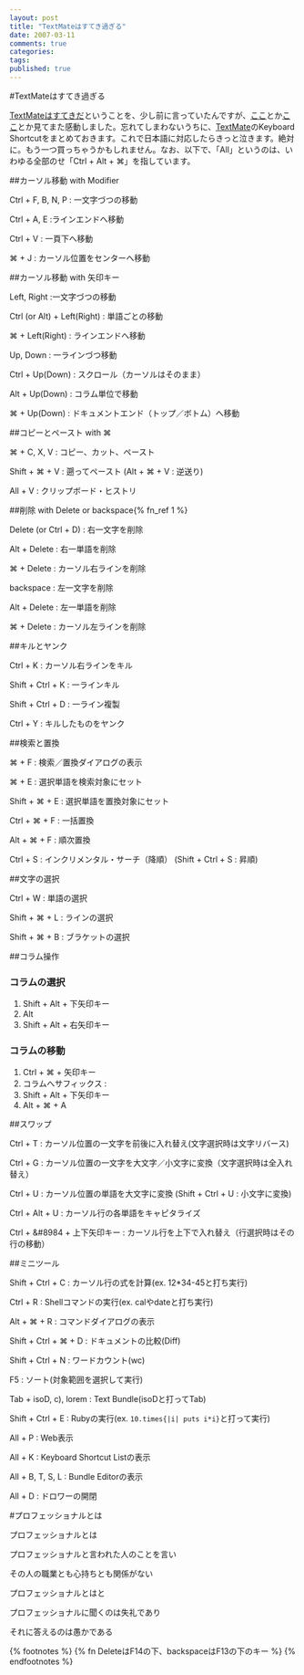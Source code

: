 ```yaml
---
layout: post
title: "TextMateはすてき過ぎる"
date: 2007-03-11
comments: true
categories:
tags:
published: true
---
```


#TextMateはすてき過ぎる

[TextMateはすてきだ](http://d.hatena.ne.jp/keyesberry/20060701)ということを、少し前に言っていたんですが、[ここ](http://macromates.com/screencast/math_and_column_selections.mov)とか[ここ](http://projects.serenity.de/textmate/tutorials/basics/)とか見てまた感動しました。忘れてしまわないうちに、[TextMate](http://macromates.com/)のKeyboard Shortcutをまとめておきます。これで日本語に対応したらきっと泣きます。絶対に。もう一つ買っちゃうかもしれません。なお、以下で、「All」というのは、いわゆる全部のせ「Ctrl + Alt + &#8984;」を指しています。

##カーソル移動 with Modifier

Ctrl + F, B, N, P : 一文字づつの移動

Ctrl + A, E :ラインエンドへ移動

Ctrl + V : 一頁下へ移動

&#8984; + J : カーソル位置をセンターへ移動

##カーソル移動 with 矢印キー

Left, Right :一文字づつの移動

Ctrl (or Alt) + Left(Right) : 単語ごとの移動

&#8984; + Left(Right) : ラインエンドへ移動

Up, Down : 一ラインづつ移動

Ctrl + Up(Down) : スクロール（カーソルはそのまま）

Alt + Up(Down) : コラム単位で移動

&#8984; + Up(Down) : ドキュメントエンド（トップ／ボトム）へ移動

##コピーとペースト with &#8984;

&#8984; + C, X, V : コピー、カット、ペースト

Shift + &#8984; + V : 遡ってペースト
 (Alt + &#8984; + V : 逆送り)

All + V : クリップボード・ヒストリ

##削除 with Delete or backspace{% fn_ref 1 %}

Delete (or Ctrl + D) : 右一文字を削除

Alt + Delete : 右一単語を削除

&#8984; + Delete : カーソル右ラインを削除

backspace : 左一文字を削除

Alt + Delete : 左一単語を削除

&#8984; + Delete : カーソル左ラインを削除

##キルとヤンク

Ctrl + K : カーソル右ラインをキル

Shift + Ctrl + K : 一ラインキル

Shift + Ctrl + D : 一ライン複製

Ctrl + Y : キルしたものをヤンク

##検索と置換

&#8984; + F : 検索／置換ダイアログの表示

&#8984; + E : 選択単語を検索対象にセット

Shift + &#8984; + E : 選択単語を置換対象にセット

Ctrl + &#8984; + F : 一括置換

Alt + &#8984; + F : 順次置換

Ctrl + S : インクリメンタル・サーチ（降順）
(Shift + Ctrl + S : 昇順)

##文字の選択

Ctrl + W : 単語の選択

Shift + &#8984; + L : ラインの選択

Shift + &#8984; + B : ブラケットの選択

##コラム操作

### コラムの選択

1. Shift + Alt + 下矢印キー
2. Alt
3. Shift + Alt + 右矢印キー

### コラムの移動

1. Ctrl + &#8984; + 矢印キー
2. コラムへサフィックス :
  1. Shift + Alt + 下矢印キー
  2. Alt + &#8984; + A

##スワップ

Ctrl + T : カーソル位置の一文字を前後に入れ替え(文字選択時は文字リバース)

Ctrl + G : カーソル位置の一文字を大文字／小文字に変換（文字選択時は全入れ替え）

Ctrl + U : カーソル位置の単語を大文字に変換
(Shift + Ctrl + U : 小文字に変換)

Ctrl + Alt + U : カーソル行の各単語をキャピタライズ

Ctrl + &#8984 + 上下矢印キー : カーソル行を上下で入れ替え（行選択時はその行の移動）

##ミニツール

Shift + Ctrl + C : カーソル行の式を計算(ex. 12*34-45と打ち実行)

Ctrl + R : Shellコマンドの実行(ex. calやdateと打ち実行)

Alt + &#8984; + R : コマンドダイアログの表示

Shift + Ctrl + &#8984; + D : ドキュメントの比較(Diff)

Shift + Ctrl + N : ワードカウント(wc)

F5 : ソート(対象範囲を選択して実行)

Tab + isoD, c), lorem : Text Bundle(isoDと打ってTab)

Shift + Ctrl + E : Rubyの実行(ex. `10.times{|i| puts i*i}`と打って実行)

All + P : Web表示

All + K : Keyboard Shortcut Listの表示

All + B, T, S, L : Bundle Editorの表示

All + D : ドロワーの開閉

#プロフェッショナルとは

プロフェッショナルとは

プロフェッショナルと言われた人のことを言い

その人の職業とも心持ちとも関係がない

プロフェッショナルとはと

プロフェッショナルに聞くのは失礼であり

それに答えるのは愚かである

{% footnotes %}
{% fn DeleteはF14の下、backspaceはF13の下のキー %}
{% endfootnotes %}
